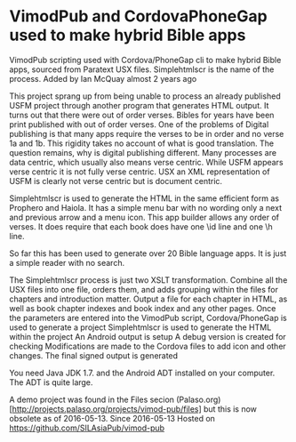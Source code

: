 # VimodPub and CordovaPhoneGap used to make hybrid Bible apps

VimodPub scripting used with Cordova/PhoneGap cli to make hybrid Bible apps, sourced from Paratext USX files. Simplehtmlscr is the name of the process.
Added by Ian McQuay almost 2 years ago

This project sprang up from being unable to process an already published USFM project through another program that generates HTML output. It turns out that there were out of order verses. Bibles for years have been print published with out of order verses. One of the problems of Digital publishing is that many apps require the verses to be in order and no verse 1a and 1b. This rigidity takes no account of what is good translation. The question remains, why is digital publishing different. Many processes are data centric, which usually also means verse centric. While USFM appears verse centric it is not fully verse centric. USX an XML representation of USFM is clearly not verse centric but is document centric.

Simplehtmlscr is used to generate the HTML in the same efficient form as Prophero and Haiola. It has a simple menu bar with no wording only a next and previous arrow and a menu icon. This app builder allows any order of verses. It does require that each book does have one \id line and one \h line.

So far this has been used to generate over 20 Bible language apps. It is just a simple reader with no search.

The Simplehtmlscr process is just two XSLT transformation.
Combine all the USX files into one file, orders them, and adds grouping within the files for chapters and introduction matter.
Output a file for each chapter in HTML, as well as book chapter indexes and book index and any other pages.
Once the parameters are entered into the VimodPub script,
Cordova/PhoneGap is used to generate a project
Simplehtmlscr is used to generate the HTML within the project
An Android output is setup
A debug version is created for checking
Modifications are made to the Cordova files to add icon and other changes.
The final signed output is generated

You need Java JDK 1.7. and the Android ADT installed on your computer. The ADT is quite large.

A demo project was found in the Files secion (Palaso.org)[http://projects.palaso.org/projects/vimod-pub/files] but this is now obsolete as of 2016-05-13.
Since 2016-05-13 Hosted on https://github.com/SILAsiaPub/vimod-pub